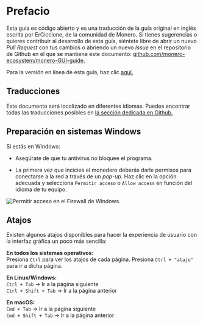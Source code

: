 # Prefacio
Esta guía es código abierto y es una traducción de la guía original en inglés escrita por ErCiccione, de la comunidad de Monero. 
Si tienes sugerencias o quieres contribuir al desarrollo de esta guía, siéntete libre de abrir un nuevo _Pull Request_ con tus cambios o abriendo un nuevo _Issue_ en el repositorio de Github en el que se mantiene este documento: [github.com/monero-ecosystem/monero-GUI-guide.](https://github.com/monero-ecosystem/monero-GUI-guide)
&nbsp;

Para la versión en línea de esta guía, haz clic [aquí.](https://github.com/monero-ecosystem/monero-GUI-guide/blob/master/monero-GUI-guide.md)

## Traducciones
Este documento será localizado en diferentes idiomas. Puedes encontrar todas las traducciones posibles en [la sección dedicada en Github.](https://github.com/monero-ecosystem/monero-GUI-guide/translations)

## Preparación en sistemas Windows
Si estás en Windows:

+ Asegúrate de que tu antivirus no bloquee el programa.

+ La primera vez que incicies el monedero deberás darle permisos para conectarse a la red a través de un _pop-up._ Haz clic en la opción adecuada y selecciona `Permitir acceso` o `Allow access` en función del idioma de tu equipo.

![Permitir acceso en el Firewall de Windows.](media/win-firewall-check.png)

## Atajos
Existen algunos atajos disponibles para hacer la experiencia de usuario con la interfaz gráfica un poco más sencilla:
&nbsp;

**En todos los sistemas operativos:**  
Presiona `Ctrl` para ver los atajos de cada página. Presiona `Ctrl + "atajo"` para ir a dicha página.
&nbsp;

**En Linux/Windows:**  
`Ctrl + Tab` -> Ir a la página siguiente  
`Ctrl + Shift + Tab` -> Ir a la página anterior
&nbsp;

**En macOS:**  
`Cmd + Tab` -> Ir a la página siguiente  
`Cmd + Shift + Tab` -> Ir a la página anterior
